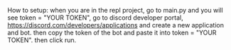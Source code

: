 How to setup: when you are in the repl project, go to main.py and you will see token = "YOUR TOKEN", go to discord developer portal, https://discord.com/developers/applications
and create a new application and bot. then copy the token of the bot and paste it into token = "YOUR TOKEN". then click run.


